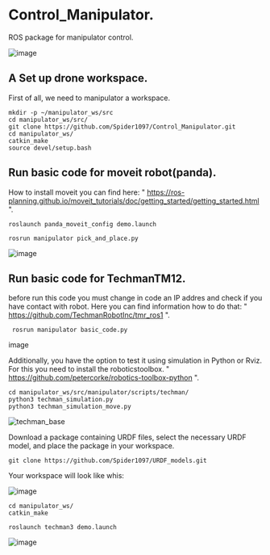 # Control_Manipulator.
ROS package for manipulator control.

![image](https://github.com/Spider1097/Control_Manipulator/assets/118929720/c5cbea40-7921-4aed-b6d4-52114f4a535a)

## A Set up drone workspace.
First of all, we need to manipulator a workspace.

```
mkdir -p ~/manipulator_ws/src
cd manipulator_ws/src/
git clone https://github.com/Spider1097/Control_Manipulator.git
cd manipulator_ws/
catkin_make
source devel/setup.bash
```

## Run basic code for moveit robot(panda).
How to install moveit you can find here: " https://ros-planning.github.io/moveit_tutorials/doc/getting_started/getting_started.html ".
  ```
  roslaunch panda_moveit_config demo.launch

  rosrun manipulator pick_and_place.py 
 ```
  ![image](https://github.com/Spider1097/Control_Manipulator/assets/118929720/f6377581-e447-430d-9a58-63489772e487)

## Run basic code for TechmanTM12.
before run this code you must change in code an IP addres and check if you have contact with robot. 
Here you can find information how to do that: " https://github.com/TechmanRobotInc/tmr_ros1 ".
```
 rosrun manipulator basic_code.py 
 ```
image

Additionally, you have the option to test it using simulation in Python or Rviz.
For this you need to install the roboticstoolbox. " https://github.com/petercorke/robotics-toolbox-python ".
 ```
 cd manipulator_ws/src/manipulator/scripts/techman/
 python3 techman_simulation.py
 python3 techman_simulation_move.py
 ```

![techman_base](https://github.com/Spider1097/Control_Manipulator/assets/118929720/00066829-2323-42ae-94dd-224078187807)

Download a package containing URDF files, select the necessary URDF model, and place the package in your workspace.
 ```
git clone https://github.com/Spider1097/URDF_models.git
 ```
Your workspace will look like whis: 

![image](https://github.com/Spider1097/Control_Manipulator/assets/118929720/0f4dde37-d60b-495d-b9ff-b558617da5ca)

 ```
 cd manipulator_ws/
 catkin_make

 roslaunch techman3 demo.launch
 ```
![image](https://github.com/Spider1097/URDF_models/assets/118929720/07c23f55-5a6b-4783-96d9-78d984147499)


